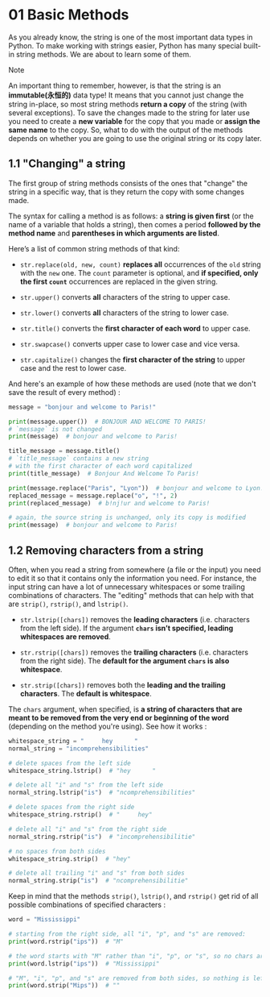 # 01 Basic Methods

As you already know, the string is one of the most important data types in Python. To make working with strings easier, Python has many special built-in string methods. We are about to learn some of them.

> [!note] 
> An important thing to remember, however, is that the string is an **immutable(永恒的)** data type! It means that you cannot just change the string in-place, so most string methods **return a copy** of the string (with several exceptions). To save the changes made to the string for later use you need to create a **new variable** for the copy that you made or **assign the same name** to the copy. So, what to do with the output of the methods depends on whether you are going to use the original string or its copy later.

## 1.1 "Changing" a string

The first group of string methods consists of the ones that "change" the string in a specific way, that is they return the copy with some changes made.

The syntax for calling a method is as follows: a **string is given first** (or the name of a variable that holds a string), then comes a period **followed by the method name** and **parentheses in which arguments are listed**.

Here’s a list of common string methods of that kind:

- `str.replace(old, new, count)` **replaces all** occurrences of the `old` string with the `new` one. The `count` parameter is optional, and **if specified, only the first `count`** occurrences are replaced in the given string.
    
- `str.upper()` converts **all** characters of the string to upper case.
    
- `str.lower()` converts **all** characters of the string to lower case.
    
- `str.title()` converts the **first character of each word** to upper case.
    
- `str.swapcase()` converts upper case to lower case and vice versa.
    
- `str.capitalize()` changes the **first character of the string** to upper case and the rest to lower case.

And here's an example of how these methods are used (note that we don't save the result of every method) :

```python
message = "bonjour and welcome to Paris!"

print(message.upper())  # BONJOUR AND WELCOME TO PARIS!
# `message` is not changed
print(message)  # bonjour and welcome to Paris!

title_message = message.title() 
# `title_message` contains a new string 
# with the first character of each word capitalized
print(title_message)  # Bonjour And Welcome To Paris!

print(message.replace("Paris", "Lyon"))  # bonjour and welcome to Lyon!
replaced_message = message.replace("o", "!", 2)
print(replaced_message)  # b!nj!ur and welcome to Paris!

# again, the source string is unchanged, only its copy is modified
print(message)  # bonjour and welcome to Paris!
```

## 1.2 Removing characters from a string

Often, when you read a string from somewhere (a file or the input) you need to edit it so that it contains only the information you need. For instance, the input string can have a lot of unnecessary whitespaces or some trailing combinations of characters. The "editing" methods that can help with that are `strip()`, `rstrip()`, and `lstrip()`.

- `str.lstrip([chars])` removes the **leading characters** (i.e. characters from the left side). If the argument **`chars` isn’t specified, leading whitespaces are removed**.
    
- `str.rstrip([chars])` removes the **trailing characters** (i.e. characters from the right side). The **default for the argument `chars` is also whitespace**.
    
- `str.strip([chars])` removes both the **leading and the trailing characters**. The **default is whitespace**.

The `chars` argument, when specified, is **a string of characters that are meant to be removed from the very end or beginning of the word** (depending on the method you're using). See how it works : 

```python
whitespace_string = "     hey      "
normal_string = "incomprehensibilities"

# delete spaces from the left side
whitespace_string.lstrip()  # "hey      "

# delete all "i" and "s" from the left side
normal_string.lstrip("is")  # "ncomprehensibilities"

# delete spaces from the right side
whitespace_string.rstrip()  # "     hey"

# delete all "i" and "s" from the right side
normal_string.rstrip("is")  # "incomprehensibilitie"

# no spaces from both sides
whitespace_string.strip()  # "hey"

# delete all trailing "i" and "s" from both sides
normal_string.strip("is")  # "ncomprehensibilitie"
```

Keep in mind that the methods `strip()`, `lstrip()`, and `rstrip()` get rid of all possible combinations of specified characters : 

```python
word = "Mississippi"

# starting from the right side, all "i", "p", and "s" are removed:
print(word.rstrip("ips"))  # "M"

# the word starts with "M" rather than "i", "p", or "s", so no chars are removed from the left side:
print(word.lstrip("ips"))  # "Mississippi"

# "M", "i", "p", and "s" are removed from both sides, so nothing is left:
print(word.strip("Mips"))  # ""
```